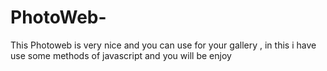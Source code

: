 # PhotoWeb-
This Photoweb is very nice and you can use for your gallery , in this i have use some methods of javascript and you will be enjoy 
